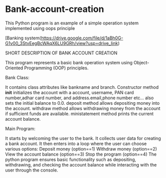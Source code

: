 # Bank-account-creation
This Python program is an example of a simple operation system implemented using oops principle

[Banking system(https://drive.google.com/file/d/1aBh0G-G1v00_3StvEegBcWAqX6LU9GRh/view?usp=drive_link)



SHORT DESCRIPTION OF BANK ACCOUNT CREATION

This  program represents a basic bank operation system using Object-Oriented Programming (OOP) principles.  

Bank Class:

It contains class attributes like bankname and branch.
Constructor method __init__ initializes the account with a account, username, PAN card number,adhar card number, and address.email,phone number etc... also sets the initial balance to 0.0.
deposit method allows depositing money into the account.
withdraw method allows withdrawing money from the account if sufficient funds are available.
ministatement method prints the current account balance.


Main Program:

It starts by welcoming the user to the bank.
It collects user data for creating a bank account.
It then enters into a loop where the user can choose various options:
Deposit money (option==1)
Withdraw money (option==2)
View the account balance (option==3)
Stop the program (option==4)
The python program ensures basic functionality such as depositing, withdrawing, and checking the account balance while interacting with the user through the console.





